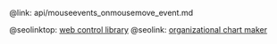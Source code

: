 @link: api/mouseevents_onmousemove_event.md

@seolinktop: [web control library](https://webix.com)
@seolink: [organizational chart maker](https://webix.com/widget/organogram/)